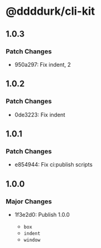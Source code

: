 # @ddddurk/cli-kit

## 1.0.3

### Patch Changes

- 950a297: Fix indent, 2

## 1.0.2

### Patch Changes

- 0de3223: Fix indent

## 1.0.1

### Patch Changes

- e854944: Fix ci:publish scripts

## 1.0.0

### Major Changes

- 1f3e2d0: Publish 1.0.0

  - `box`
  - `indent`
  - `window`
